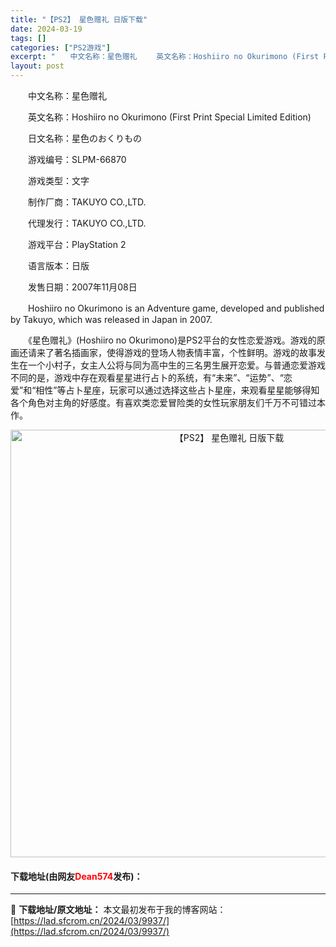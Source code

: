 ```yaml
---
title: "【PS2】 星色赠礼 日版下载"
date: 2024-03-19
tags: []
categories: ["PS2游戏"]
excerpt: "　　中文名称：星色赠礼 　　英文名称：Hoshiiro no Okurimono (First Print Special Limited Edition) 　　日文名称：星色のおくりもの 　　游戏编号：SLPM-66870 　　游戏类型：文字 　　制作厂商：TAKUYO CO.,LTD. 　　代理&hellip;"
layout: post
---
```


 <p>　　中文名称：星色赠礼</p> <p>　　英文名称：Hoshiiro no Okurimono (First Print Special Limited Edition)</p> <p>　　日文名称：星色のおくりもの</p> <p>　　游戏编号：SLPM-66870</p> <p>　　游戏类型：文字</p> <p>　　制作厂商：TAKUYO CO.,LTD.</p> <p>　　代理发行：TAKUYO CO.,LTD.</p> <p>　　游戏平台：PlayStation 2</p> <p>　　语言版本：日版</p> <p>　　发售日期：2007年11月08日</p> <p>　　Hoshiiro no Okurimono is an Adventure game, developed and published by Takuyo, which was released in Japan in 2007.</p> <p>　　《星色赠礼》(Hoshiiro no Okurimono)是PS2平台的女性恋爱游戏。游戏的原画还请来了著名插画家，使得游戏的登场人物表情丰富，个性鲜明。游戏的故事发生在一个小村子，女主人公将与同为高中生的三名男生展开恋爱。与普通恋爱游戏不同的是，游戏中存在观看星星进行占卜的系统，有&ldquo;未来&rdquo;、&ldquo;运势&rdquo;、&ldquo;恋爱&rdquo;和&ldquo;相性&rdquo;等占卜星座，玩家可以通过选择这些占卜星座，来观看星星能够得知各个角色对主角的好感度。有喜欢类恋爱冒险类的女性玩家朋友们千万不可错过本作。</p> <p align="center"><img align="" border="0" src="https://lad.sfcrom.cn/wp-content/uploads/2024/03/20240319_65f997aa86fbc.jpg" width="684" alt="【PS2】 星色赠礼 日版下载" /></p> <p><h4>下载地址(由网友<font color="red">Dean574</font>发布)：</h4></p> 

---
📖 **下载地址/原文地址：** 本文最初发布于我的博客网站：[https://lad.sfcrom.cn/2024/03/9937/](https://lad.sfcrom.cn/2024/03/9937/)
